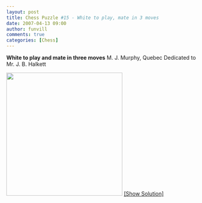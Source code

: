```yaml
---
layout: post
title: Chess Puzzle #15 - White to play, mate in 3 moves
date: 2007-04-13 09:00
author: funvill
comments: true
categories: [Chess]
---
```

<strong>White to play and mate in three moves</strong>
M. J. Murphy, Quebec Dedicated to Mr. J. B. Halkett

<a href="http://blog.abluestar.com/?p=175">
<img src="http://www.abluestar.com/scripts/chess_image.php?ff=4K3/8/2p1k1p1/2P1N1P1/3PRP2/2P3P1/4N3/8" height="323" width="305" /></a>
<!--more--><a href="javascript:ReverseContentDisplay('chess_solution')">[Show Solution]</a>
<p id="chess_solution" style="clear: both; padding: 5px; display: none">1. Re3 Kf5 2. d5 or Kd5 2. f5</p>
